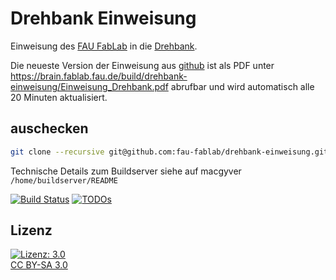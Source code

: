 Drehbank Einweisung
===================

Einweisung des [FAU FabLab](https://fablab.fau.de) in die [Drehbank](https://fablab.fau.de/tool/cnc-drehbank).

Die neueste Version der Einweisung aus [github](https://github.com/fau-fablab/drehbank-einweisung) ist als PDF unter
https://brain.fablab.fau.de/build/drehbank-einweisung/Einweisung_Drehbank.pdf
abrufbar und wird automatisch alle 20 Minuten aktualisiert.

auschecken
----------

```bash
git clone --recursive git@github.com:fau-fablab/drehbank-einweisung.git
```

Technische Details zum Buildserver siehe auf macgyver `/home/buildserver/README`

[![Build Status](https://brain.fablab.fau.de/build/drehbank-einweisung/status.svg)](https://brain.fablab.fau.de/build/drehbank-einweisung/)
[![TODOs](https://brain.fablab.fau.de/build/drehbank-einweisung/status-todos.svg)](https://brain.fablab.fau.de/build/drehbank-einweisung/)

Lizenz
------

[![Lizenz: 3.0](https://licensebuttons.net/l/by-sa/3.0/de/88x31.png)</br>CC BY-SA 3.0](https://creativecommons.org/licenses/by-sa/3.0/)
